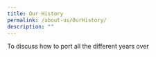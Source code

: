 ```yaml
---
title: Our History
permalink: /about-us/OurHistory/
description: ""
---
```

To discuss how to port all the different years over